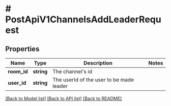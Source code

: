 # # PostApiV1ChannelsAddLeaderRequest

## Properties

Name | Type | Description | Notes
------------ | ------------- | ------------- | -------------
**room_id** | **string** | The channel&#39;s id |
**user_id** | **string** | The userId of the user to be made leader |

[[Back to Model list]](../../README.md#models) [[Back to API list]](../../README.md#endpoints) [[Back to README]](../../README.md)
